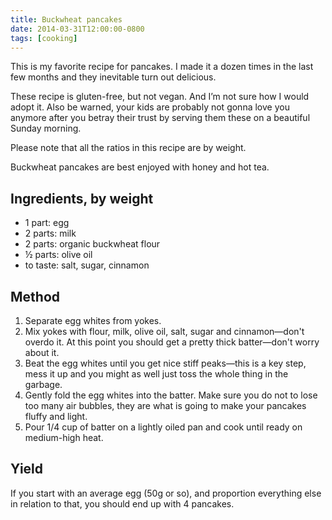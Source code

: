```yaml
---
title: Buckwheat pancakes
date: 2014-03-31T12:00:00-0800
tags: [cooking]
---
```

This is my favorite recipe for pancakes. I made it a dozen times in the last few months and they inevitable turn out delicious.

These recipe is gluten-free, but not vegan. And I’m not sure how I would adopt it. Also be warned, your kids are probably not gonna love you anymore after you betray their trust by serving them these on a beautiful Sunday morning.

Please note that all the ratios in this recipe are by weight.

Buckwheat pancakes are best enjoyed with honey and hot tea.

## Ingredients, by weight

- 1 part: egg
- 2 parts: milk
- 2 parts: organic buckwheat flour
- ½ parts: olive oil
- to taste: salt, sugar, cinnamon

## Method

1. Separate egg whites from yokes.
2. Mix yokes with flour, milk, olive oil, salt, sugar and cinnamon—don't overdo it. At this point you should get a pretty thick batter—don't worry about it.
3. Beat the egg whites until you get nice stiff peaks—this is a key step, mess it up and you might as well just toss the whole thing in the garbage.
4. Gently fold the egg whites into the batter. Make sure you do not to lose too many air bubbles, they are what is going to make your pancakes fluffy and light. 
5. Pour 1/4 cup of batter on a lightly oiled pan and cook until ready on medium-high heat.

## Yield

If you start with an average egg (50g or so), and proportion everything else in relation to that, you should end up with 4 pancakes.
